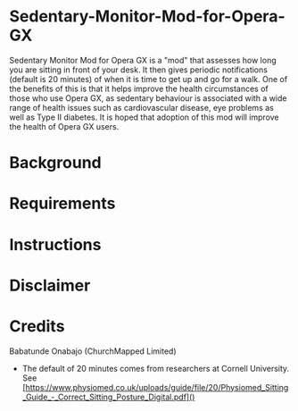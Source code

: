 # Sedentary-Monitor-Mod-for-Opera-GX
Sedentary Monitor Mod for Opera GX is a "mod" that assesses how long you are sitting in front of your desk. It then gives periodic notifications (default is 20 minutes) of when it is time to get up and go for a walk. One of the benefits of this is that it helps improve the health circumstances of those who use Opera GX, as sedentary behaviour is associated with a wide range of health issues such as cardiovascular disease, eye problems as well as Type II diabetes. It is hoped that adoption of this mod will improve the health of Opera GX users.

# Background

# Requirements

# Instructions

# Disclaimer

# Credits
Babatunde Onabajo (ChurchMapped Limited)

* The default of 20 minutes comes from researchers at Cornell University. See [https://www.physiomed.co.uk/uploads/guide/file/20/Physiomed_Sitting_Guide_-_Correct_Sitting_Posture_Digital.pdf]()
